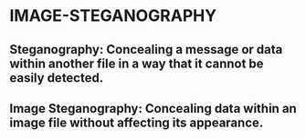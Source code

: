 # IMAGE-STEGANOGRAPHY

## Steganography: Concealing a message or data within another file in a way that it cannot be easily detected.

## Image Steganography: Concealing data within an image file without affecting its appearance.
